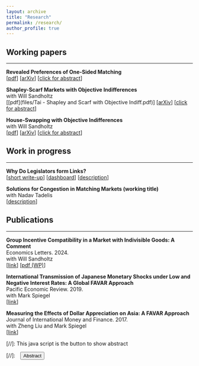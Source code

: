 ```yaml
---
layout: archive
title: "Research"
permalink: /research/
author_profile: true
---
```


## Working papers
---

**Revealed Preferences of One-Sided Matching**
<br>[[pdf](files/Tai_RevPrefOneSidedMatching.pdf)] 
[[arXiv](https://arxiv.org/abs/2210.14388)] 
[<a href="#/" onclick="visib('RevPref')">click for abstract</a>]

<div id="RevPref" style="display: none; text-align: justify; line-height: 1.2">
	This paper studies the testable implications of the core in an exchange economy when agents' preferences are unknown. Through a revealed preferences perspective, I build a model in which the core is testable. The setting a pure exchange economy with indivisible goods and unit demand. The key identifying assumption is that agents' preferences are solely determined by observable characteristics. The setting and assumption allow me to build on earlier results and obtain if and only if conditions for rationalizability of the observed allocation. These conditions are meaningful, intuitive, and tractable. Further, the results formally link together the core, competitive equilibrium, and Afriat's theorem. I also develop a method to estimate utility parameters from repeated observations of exchange economies; the setting is akin to Fox (2010). The allocation being in the core implies necessary moment inequalities, which I use to obtain partial identification.
<br><br/></div>

**Shapley-Scarf Markets with Objective Indifferences**
<br> with Will Sandholtz
<br>[[pdf](files/Tai - Shapley and Scarf with Objective Indiff.pdf)]
[[arXiv](https://arxiv.org/abs/2503.18144)]
[<a href="#/" onclick="visib('TTCcomm')">click for abstract</a>]

<div id="TTCcomm" style="display: none; text-align: justify; line-height: 1.2">
In many object allocation problems, some of the objects may be indistinguishable from each other, such as with dorm rooms or school seats. We call this setting ``objective indifferences,'' describing situations where all agents are indifferent between identical copies. Thus matching mechanisms in such settings should account for indifferences. Top trading cycles (TTC) with fixed tie-breaking has been suggested and used in practice to deal with indifferences in object allocation problems. Under general indifferences, TTC with fixed tie-breaking is not Pareto efficient nor group strategy-proof. Furthermore, it may not select the core, even when it exists. However, under objective indifferences, agents are always and only indifferent between copies of the same object. In this setting, TTC with fixed tie-breaking maintains Pareto efficiency, group strategy-proofness, and core selection. Further, we show that objective indifferences is the most general setting where TTC with fixed tie-breaking maintains these important properties.
<br><br/></div>



**House-Swapping with Objective Indifferences**
<br> with Will Sandholtz
<br>[[pdf](files/Tai_HouseSwapwObjIndiff.pdf)] 
[[arXiv](https://arxiv.org/abs/2306.09529)]
[<a href="#/" onclick="visib('ObjInd')">click for abstract</a>]

<div id="ObjInd" style="display: none; text-align: justify; line-height: 1.2">
	We study the classic house-swapping problem of Shapley and Scarf (1974) in a setting where agents may have "objective" indifferences, i.e., indifferences that are shared by all agents. In other words, if any one agent is indifferent between two houses, then all agents are indifferent between those two houses. The most direct interpretation is the presence of multiple copies of the same object. Our setting is a special case of the house-swapping problem with general indifferences. We derive a simple, easily interpretable algorithm that produces the unique strict core allocation of the house-swapping market, if it exists. Our algorithm runs in square-polynomial time, an improvement over the cubed time methods for the more general problem. 
<br><br/></div>



## Work in progress
---

**Why Do Legislators form Links?**
<br>
[[short write-up](files/Tai_senateNetworks.pdf)]
[[dashboard](https://taiandrew.github.io/senateNetwork/)]
[<a href="#/" onclick="visib('legislators')">description</a>]
<div id="legislators" style="display: none; text-align: justify; line-height: 1.2">
	We are analyzing network links in the House of Representatives via cosponsoring relationships.
<br><br/></div>

**Solutions for Congestion in Matching Markets (working title)**
<br>with Nadav Tadelis
<br>
[<a href="#/" onclick="visib('Congestion')">description</a>]

<div id="Congestion" style="display: none; text-align: justify; line-height: 1.2">
	We propose a novel modification of Deferred Acceptance where interviews are required to resolve preferences. Under restrictions on the mistakes in pre-interview rankings, an order of magnitude fewer interviews are required than the number of candidates. Simulations indicate the method's effectiveness, and we are establishing a theoretical justification.
<br><br/></div>




## Publications
---
**Group Incentive Compatibility in a Market with Indivisible Goods: A Comment** 
<br> Economics Letters. 2024.
<br> with Will Sandholtz
<br>[[link](https://doi.org/10.1016/j.econlet.2024.111938)] [[pdf (WP)](files/Tai_TTCGroupStratProof.pdf)]

**International Transmission of Japanese Monetary Shocks under Low and Negative Interest Rates: A Global FAVAR Approach** 
<br> Pacific Economic Review. 2019.
<br>with Mark Spiegel
<br>[[link](https://onlinelibrary.wiley.com/doi/10.1111/1468-0106.12252)]

**Measuring the Effects of Dollar Appreciation on Asia: A FAVAR Approach**
<br> Journal of International Money and Finance. 2017.
<br> with Zheng Liu and Mark Spiegel
<br>[[link](https://www.sciencedirect.com/science/article/abs/pii/S0261560617300451?via%3Dihub)]




[//]: This java script is the button to show abstract
 <script>
  function visib(id) {
   var x = document.getElementById(id);
   if (x.style.display === "block") {
     x.style.display = "none";
   } else {
     x.style.display = "block";
   }
 }
 </script>

 [//]:&emsp;<button onclick="visib('polariz')" class="btn btn--inverse btn--small">Abstract</button>



